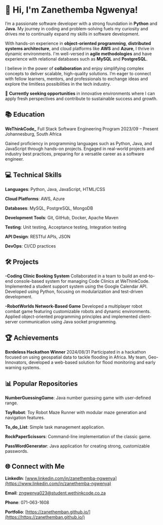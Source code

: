 # 👋 Hi, I'm Zanethemba Ngwenya!

I’m a passionate software developer with a strong foundation in **Python** and **Java**. My journey in coding and problem-solving fuels my curiosity and drives me to continually expand my skills in software development.

With hands-on experience in **object-oriented programming**, **distributed systems architecture**, and cloud platforms like **AWS** and **Azure**, I thrive in dynamic environments. I'm well-versed in **agile methodologies** and have experience with relational databases such as **MySQL** and **PostgreSQL**.

I believe in the power of **collaboration** and enjoy simplifying complex concepts to deliver scalable, high-quality solutions. I’m eager to connect with fellow learners, mentors, and professionals to exchange ideas and explore the limitless possibilities in the tech industry.

🌟 **Currently seeking opportunities** in innovative environments where I can apply fresh perspectives and contribute to sustainable success and growth.

## 📚 Education
**WeThinkCode_**
Full Stack Software Engineering Program
2023/09 – Present
Johannesburg, South Africa

Gained proficiency in programming languages such as Python, Java, and JavaScript through hands-on projects.
Engaged in real-world projects and industry best practices, preparing for a versatile career as a software engineer.

## 💻 Technical Skills
**Languages**: Python, Java, JavaScript, HTML/CSS

**Cloud Platforms**: AWS, Azure

**Databases**: MySQL, PostgreSQL, MongoDB

**Development Tools**: Git, GitHub, Docker, Apache Maven

**Testing**: Unit testing, Acceptance testing, Integration testing

**API Design**: RESTful APIs, JSON

**DevOps**: CI/CD practices


## 🛠️ Projects
**-Coding Clinic Booking System**
Collaborated in a team to build an end-to-end console-based system for managing Code Clinics at WeThinkCode.
Implemented a student support system using the Google Calendar API.
Developed using Python, focusing on modularization and test-driven development.


**-RobotWorlds Network-Based Game**
Developed a multiplayer robot combat game featuring customizable robots and dynamic environments.
Applied object-oriented programming principles and implemented client-server communication using Java socket programming.


## 🏆 Achievements
**Bxrdeless Hackathon Winner**
2024/08/31
Participated in a hackathon focused on using geospatial data to tackle flooding in Africa. My team, Geo-Innovators, developed a web-based solution for flood monitoring and early warning systems.

## 📊 Popular Repositories
**NumberGuessingGame**: Java number guessing game with user-defined range.

**ToyRobot**: Toy Robot Maze Runner with modular maze generation and navigation features.

**To_do_List**: Simple task management application.

**RockPaperScissors**: Command-line implementation of the classic game.

**PassWordGenerator**: Java application for creating strong, customizable passwords.


## 🌐 Connect with Me
**LinkedIn**: [www.linkedin.com/in/zanethemba-ngwenya](https://www.linkedin.com/in/zanethemba-ngwenya)

**Email**: zngwenya023@student.wethinkcode.co.za

**Phone**: 071-063-1608

**Portfolio**: [https://zanethemban.github.io/](https://https://zanethemban.github.io/)

